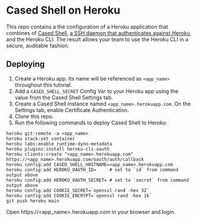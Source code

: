 # Cased Shell on Heroku

This repo contains a the configuration of a Heroku application that combines of [Cased Shell](https://cased.com), [a SSH daemon that authenticates against Heroku](https://github.com/cased/ssh-oauth-handlers), and the Heroku CLI. The result allows your team to use the Heroku CLI in a secure, auditable fashion.

## Deploying

1. Create a Heroku app. Its name will be referenced as `<app_name>` throughout this tutorial.
2. Add a `CASED_SHELL_SECRET` Config Var to your Heroku app using the value from the Cased Shell Settings tab.
3. Create a Cased Shell instance named `<app_name>.herokuapp.com`. On the Settings tab, enable Certificate Authentication.
4. Clone this repo.
5. Run the following commands to deploy Cased Shell to Heroku:

```
heroku git:remote -a <app_name>
heroku stack:set container
heroku labs:enable runtime-dyno-metadata
heroku plugins:install heroku-cli-oauth
heroku clients:create "<app_name>.herokuapp.com" https://<app_name>.herokuapp.com/oauth/auth/callback
heroku config:add CASED_SHELL_HOSTNAME=<app_name>.herokuapp.com
heroku config:add HEROKU_OAUTH_ID=     # set to `id` from command output above
heroku config:add HEROKU_OAUTH_SECRET= # set to `secret` from command output above
heroku config:add COOKIE_SECRET=`openssl rand -hex 32`
heroku config:add COOKIE_ENCRYPT=`openssl rand -hex 16`
git push heroku main
```

Open https://<app_name>.herokuapp.com in your browser and login.
